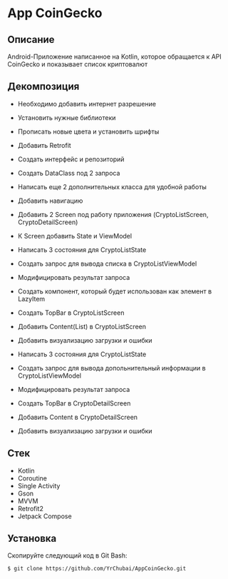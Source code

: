 # App CoinGecko

## Описание
Android-Приложение написанное на Kotlin, которое обращается к API CoinGecko и показывает список криптовалют


## Декомпозиция

* Необходимо добавить интернет разрешение
* Установить нужные библиотеки
* Прописать новые цвета и установить шрифты
* Добавить Retrofit
* Создать интерфейс и репозиторий
* Создать DataClass под 2 запроса
* Написать еще 2 дополнительных класса для удобной работы
* Добавить навигацию

* Добавить 2 Screen под работу приложения (CryptoListScreen, CryptoDetailScreen)
* К Screen добавить State и ViewModel

* Написать 3 состояния для CryptoListState
* Создать запрос для вывода списка в CryptoListViewModel
* Модифицировать результат запроса
* Создать компонент, который будет использован как элемент в LazyItem
* Создать TopBar в CryptoListScreen
* Добавить Content(List) в CryptoListScreen
* Добавить визуализацию загрузки и ошибки

* Написать 3 состояния для CryptoListState
* Создать запрос для вывода допольнительный информации в CryptoListViewModel
* Модифицировать результат запроса
* Создать TopBar в CryptoDetailScreen
* Добавить Content в CryptoDetailScreen
* Добавить визуализацию загрузки и ошибки

## Стек
* Kotlin
* Coroutine
* Single Activity
* Gson
* MVVM
* Retrofit2
* Jetpack Compose
## Установка
Скопируйте следующий код в Git Bash:
```
$ git clone https://github.com/YrChubai/AppCoinGecko.git
```
